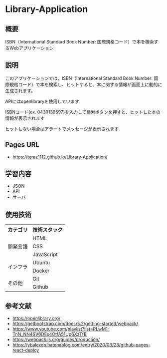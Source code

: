 # Library-Application


## 概要
ISBN（International Standard Book Number: 国際規格コード）で本を検索するWebアプリケーション

## 説明
このアプリケーションでは、ISBN（International Standard Book Number: 国際規格コード）で本を検索し、ヒットすると、本に関する情報が画面上に動的に生成されます。

APIにはopenlibraryを使用しています

ISBNコード(ex. 0439139597)を入力して検索ボタンを押すと、ヒットした本の情報が表示されます

ヒットしない場合はアラートでメッセージが表示されます

## Pages URL
- https://teraz1112.github.io/Library-Application/

## 学習内容
- JSON
- API
- サーバ
  
## 使用技術
<table>
<tr>
  <th>カテゴリ</th>
  <th>技術スタック</th>
</tr>
<tr>
  <td rowspan=3>開発言語</td>
  <td>HTML</td>
</tr>
<tr>
  <td>CSS</td>
</tr>
<tr>
  <td>JavaScript</td>
</tr>
<tr>
  <td rowspan=2>インフラ</td>
  <td>Ubuntu</td>
</tr>
<tr>
  <td>Docker</td>
</tr>
<tr>
  <td rowspan=2>その他</td>
  <td>Git</td>
</tr>
<tr>
  <td>Github</td>
</tr>
</table>



## 参考文献

- https://openlibrary.org/
- https://getbootstrap.com/docs/5.2/getting-started/webpack/
- https://www.youtube.com/playlist?list=PLwM1-TnN_NN4SV6DEs4OtfA51Up6XzTfB
- https://webpack.js.org/guides/production/
- https://ybalexdp.hatenablog.com/entry/2020/03/23/github-pages-react-deploy
